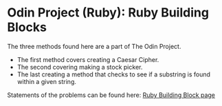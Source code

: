 # Odin Project (Ruby): Ruby Building Blocks

The three methods found here are a part of The Odin Project. 
* The first method covers creating a Caesar Cipher. 
* The second covering making a stock picker. 
* The last creating a method that checks to see if a substring is found within a given string.

 Statements of the problems can be found here: [Ruby Building Block page](http://www.theodinproject.com/ruby-programming/building-blocks)
